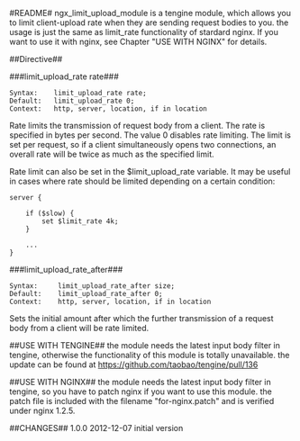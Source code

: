 #README#
ngx_limit_upload_module is a tengine module, which allows you to limit client-upload rate
when they are sending request bodies to you. the usage is just the same as limit_rate functionality
of stardard nginx. If you want to use it with nginx, see Chapter "USE WITH NGINX" for details.

##Directive##

###limit_upload_rate rate###

    Syntax:    limit_upload_rate rate;
    Default:   limit_upload_rate 0;
    Context:   http, server, location, if in location

Rate limits the transmission of request body from a client. The rate is specified in bytes per second.
The value 0 disables rate limiting. The limit is set per request, so if a client simultaneously opens
two connections, an overall rate will be twice as much as the specified limit.

Rate limit can also be set in the $limit_upload_rate variable. It may be useful in cases where rate
should be limited depending on a certain condition:

    server {

        if ($slow) {
            set $limit_rate 4k;
        }

        ...
    }

###limit_upload_rate_after###

    Syntax:     limit_upload_rate_after size;
    Default:    limit_upload_rate_after 0;
    Context:    http, server, location, if in location

Sets the initial amount after which the further transmission of a request body from a client will be rate limited.

##USE WITH TENGINE##
the module needs the latest input body filter in tengine, otherwise the functionality of this module is totally
unavailable. the update can be found at https://github.com/taobao/tengine/pull/136

##USE WITH NGINX##
the module needs the latest input body filter in tengine, so you have to patch nginx if you want to use this module.
the patch file is included with the filename "for-nginx.patch" and is verified under nginx 1.2.5.

##CHANGES##
1.0.0     2012-12-07    initial version

